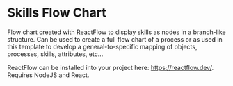 # Skills Flow Chart

Flow chart created with ReactFlow to display skills as nodes in a branch-like structure. Can be used to create a full flow chart of a process or 
as used in this template to develop a general-to-specific mapping of objects, processes, skills, attributes, etc...

ReactFlow can be installed into your project here: https://reactflow.dev/. Requires NodeJS and React.






